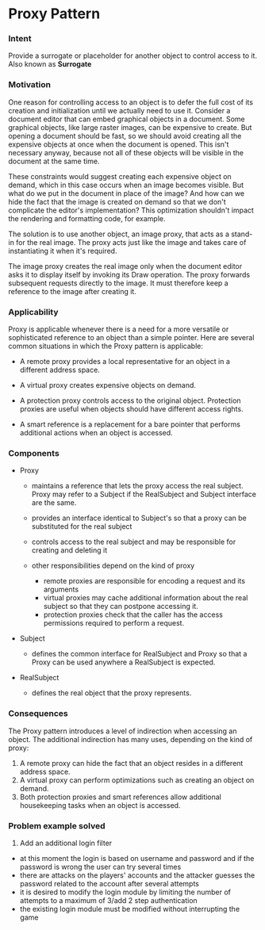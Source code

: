 # Proxy Pattern

### Intent

Provide a surrogate or placeholder for another object to control access to it.
 Also known as **Surrogate**
 
### Motivation

One reason for controlling access to an object is to defer the full cost of its
creation and initialization until we actually need to use it. Consider a document
editor that can embed graphical objects in a document. Some graphical objects,
like large raster images, can be expensive to create. But opening a document should
be fast, so we should avoid creating all the expensive objects at once when the
document is opened. This isn't necessary anyway, because not all of these objects
will be visible in the document at the same time.

These constraints would suggest creating each expensive object on demand, which
in this case occurs when an image becomes visible. But what do we put in the document
in place of the image? And how can we hide the fact that the image is created
on demand so that we don't complicate the editor's implementation? This
optimization shouldn't impact the rendering and formatting code, for example.

The solution is to use another object, an image proxy, that acts as a stand-in
for the real image. The proxy acts just like the image and takes care of
instantiating it when it's required.

The image proxy creates the real image only when the document editor asks it to
display itself by invoking its Draw operation. The proxy forwards subsequent
requests directly to the image. It must therefore keep a reference to the image
after creating it. 

### Applicability

Proxy is applicable whenever there is a need for a more versatile or sophisticated
reference to an object than a simple pointer. Here are several common situations
in which the Proxy pattern is applicable:

- A remote proxy provides a local representative for an object in a different address space.

- A virtual proxy creates expensive objects on demand. 

- A protection proxy controls access to the original object. Protection proxies
are useful when objects should have different access rights.

- A smart reference is a replacement for a bare pointer that performs additional
actions when an object is accessed.

### Components

- Proxy
   
   - maintains a reference that lets the proxy access the real subject.
   Proxy may refer to a Subject if the RealSubject and Subject interface are the same.
   
   - provides an interface identical to Subject's so that a proxy can be substituted for the real subject
   
   - controls access to the real subject and may be responsible for creating and deleting it
   
   - other responsibilities depend on the kind of proxy
        - remote proxies are responsible for encoding a request and its arguments
        - virtual proxies may cache additional information about the real subject so that they can postpone accessing it.
        - protection proxies check that the caller has the access permissions required to perform a request.
      
- Subject
    
    - defines the common interface for RealSubject and Proxy so that a Proxy can be
    used anywhere a RealSubject is expected.
    
- RealSubject
    
    - defines the real object that the proxy represents.
    

### Consequences

The Proxy pattern introduces a level of indirection when accessing an object.
The additional indirection has many uses, depending on the kind of proxy:

1. A remote proxy can hide the fact that an object resides in a different address
space.
2. A virtual proxy can perform optimizations such as creating an object on
demand.
3. Both protection proxies and smart references allow additional housekeeping
tasks when an object is accessed. 

### Problem example solved

1. Add an additional login filter

- at this moment the login is based on username and password and if the password is wrong the user can try several times
- there are attacks on the players' accounts and the attacker guesses the password related to the account after several attempts
- it is desired to modify the login module by limiting the number of attempts to a maximum of 3/add 2 step authentication
- the existing login module must be modified without interrupting the game
